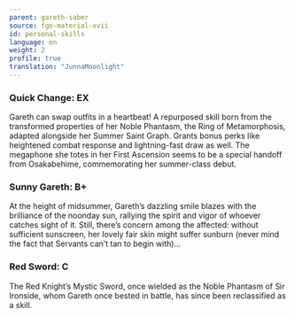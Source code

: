 ```yaml
---
parent: gareth-saber
source: fgo-material-xvii
id: personal-skills
language: en
weight: 2
profile: true
translation: "JunnaMoonlight"
---
```


### Quick Change: EX

Gareth can swap outfits in a heartbeat!
A repurposed skill born from the transformed properties of her Noble Phantasm, the Ring of Metamorphosis, adapted alongside her Summer Saint Graph. Grants bonus perks like heightened combat response and lightning-fast draw as well.
The megaphone she totes in her First Ascension seems to be a special handoff from Osakabehime, commemorating her summer-class debut.

### Sunny Gareth: B+

At the height of midsummer, Gareth’s dazzling smile blazes with the brilliance of the noonday sun, rallying the spirit and vigor of whoever catches sight of it.
Still, there’s concern among the affected: without sufficient sunscreen, her lovely fair skin might suffer sunburn (never mind the fact that Servants can’t tan to begin with)…

### Red Sword: C

The Red Knight’s Mystic Sword, once wielded as the Noble Phantasm of Sir Ironside, whom Gareth once bested in battle, has since been reclassified as a skill.
